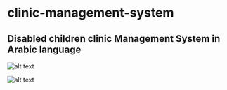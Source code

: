 # clinic-management-system
## Disabled children clinic Management System in Arabic language

![alt text](https://github.com/MoamenSoroor/clinic-management-system/blob/master/deployment-images/Annotation%202019-09-12%20172544.jpg?raw=true)

![alt text](https://github.com/MoamenSoroor/clinic-management-system/blob/master/deployment-images/Annotation%202019-09-12%20172755.jpg?raw=true)

